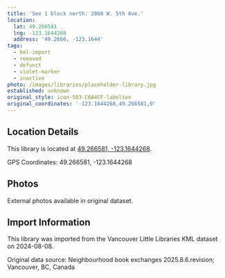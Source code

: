```yaml
---
title: 'See 1 block north: 2060 W. 5th Ave.'
location:
  lat: 49.266581
  lng: -123.1644268
  address: '49.2666, -123.1644'
tags:
  - kml-import
  - removed
  - defunct
  - violet-marker
  - inactive
photo: /images/libraries/placeholder-library.jpg
established: unknown
original_style: icon-503-C6A4CF-labelson
original_coordinates: '-123.1644268,49.266581,0'
---
```

## Location Details

This library is located at [49.266581, -123.1644268](https://www.google.com/maps?q=49.266581,-123.1644268).

GPS Coordinates: 49.266581, -123.1644268

## Photos

External photos available in original dataset.

## Import Information

This library was imported from the Vancouver Little Libraries KML dataset on 2024-08-08.

Original data source: Neighbourhood book exchanges 2025.8.6.revision; Vancouver, BC, Canada
